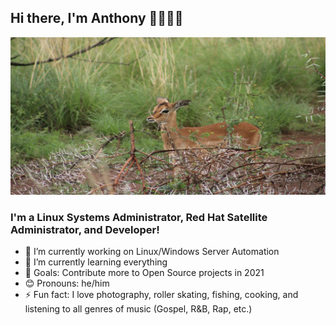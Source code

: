 ## Hi there, I'm Anthony 👋🏾👲🏿

![Alt White Tailed Deer][profile]

### I'm a Linux Systems Administrator, Red Hat Satellite Administrator, and Developer!
- 🔭 I’m currently working on Linux/Windows Server Automation
- 🌱 I’m currently learning everything
- 🥅 Goals: Contribute more to Open Source projects in 2021
- 😊 Pronouns: he/him
- ⚡ Fun fact: I love photography, roller skating, fishing, cooking, and listening to all genres of music (Gospel, R&B, Rap, etc.)

[profile]: https://raw.githubusercontent.com/AnthonyB955/AnthonyB955/master/images/White_Tailed_Deer.jpg

